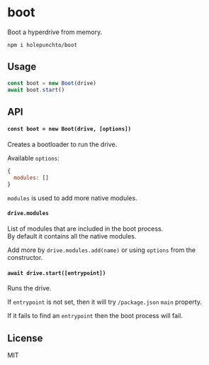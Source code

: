 # boot

Boot a hyperdrive from memory.

```
npm i holepunchto/boot
```

## Usage
```js
const boot = new Boot(drive)
await boot.start()
```

## API

#### `const boot = new Boot(drive, [options])`

Creates a bootloader to run the drive.

Available `options`:
```js
{
  modules: []
}
```

`modules` is used to add more native modules.

#### `drive.modules`

List of modules that are included in the boot process.\
By default it contains all the native modules.

Add more by `drive.modules.add(name)` or using `options` from the constructor.

#### `await drive.start([entrypoint])`

Runs the drive.

If `entrypoint` is not set, then it will try `/package.json` `main` property.

If it fails to find an `entrypoint` then the boot process will fail.

## License
MIT
